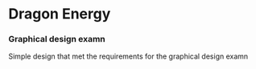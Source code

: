 # Dragon Energy
### Graphical design examn

Simple design that met the requirements for the graphical design examn
